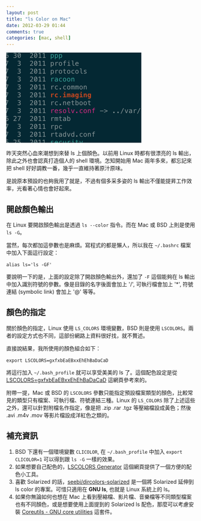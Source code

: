 ```yaml
---
layout: post
title: "ls Color on Mac"
date: 2012-03-29 01:44
comments: true
categories: [mac, shell]
---
```


![ls color](/images/2012/2012-03-29-ls-color.png)

昨天突然心血來潮想到來替 ls 上個顏色。以前用 Linux 時都有很漂亮的 ls 輸出，除此之外也會認真打造個人的 shell 環境。怎知開始用 Mac 兩年多來，都忘記來把 shell 好好調教一番，幾乎一直維持著原汁原味。

是說原本預設的也夠我用了就是，不過有個多采多姿的 ls 輸出不僅能提昇工作效率，光看著心情也會好起來。

## 開啟顏色輸出

在 Linux 要開啟顏色輸出是透過 `ls --color` 指令。而在 Mac 或 BSD 上則是使用 `ls -G`。

當然，每次都加這參數也是麻煩。寫程式的都是懶人，所以我在 `~/.bashrc` 檔案中加入下面這行設定：

    alias ls='ls -GF'

要說明一下的是，上面的設定除了開啟顏色輸出外，還加了 `-F` 這個能夠在 ls 輸出中加入識別符號的參數。像是目錄的名字後面會加上 '/', 可執行檔會加上 '*',  符號連結 (symbolic link) 會加上 '@' 等等。

## 顏色的指定

關於顏色的指定，Linux 使用 `LS_COLORS` 環境變數，BSD 則是使用 `LSCOLORS`。兩者的設定方式也不同，這部份網路上資料很好找，就不贅述。

直接說結果，我所使用的顏色組合如下：

    export LSCOLORS=gxfxbEaEBxxEhEhBaDaCaD

將這行加入 `~/.bash_profile` 就可以享受美美的 ls 了。這個配色設定是從 [LSCOLORS=gxfxbEaEBxxEhEhBaDaCaD][1] 這網頁參考來的。

[1]: https://github.com/seebi/dircolors-solarized/issues/10

附帶一提，Mac 或 BSD 的 `LSCOLORS` 參數只能指定預設檔案類型的顏色，比較常見的類型只有檔案、可執行檔、符號連結三種。Linux 的 `LS_COLORS` 除了上述這些之外，還可以針對附檔名作指定，像是把 .zip .rar .tgz 等壓縮檔設成黃色；然後 .avi .m4v .mov 等影片檔設成洋紅色之類的。

## 補充資訊

1. BSD 下還有一個環境變數 `CLICOLOR`, 在 `~/.bash_profile` 中加入 `export CLICOLOR=1` 可以得到跟 `ls -G` 一樣的效果。
2. 如果想要自己配色的，[LSCOLORS Generator][2] 這個網頁提供了一個方便的配色小工具。
2. 喜歡 Solarized 的話，[seebi/dircolors-solarized][3] 是一個將 Solarized 延伸到 ls color 的專案。可惜只適用在 **GNU ls**, 也就是 Linux 系統上的 ls。
3. 如果你無論如何也想在 Mac 上看到壓縮檔、影片檔、音樂檔等不同類型檔案也有不同顏色，或是想要使用上面提到的 Solarized ls 配色，那麼可以考慮安裝 [Coreutils - GNU core utilities][4] 這套件。


[2]: http://geoff.greer.fm/lscolors/
[3]: https://github.com/seebi/dircolors-solarized
[4]: http://www.gnu.org/software/coreutils/